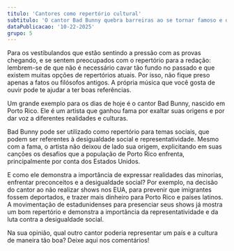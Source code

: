 ```yaml
---
titulo: 'Cantores como repertório cultural'
subtitulo: 'O cantor Bad Bunny quebra barreiras ao se tornar famoso e dar voz às minorias.'
dataPublicacao: '10-22-2025'
grupo: 5
---
```


Para os vestibulandos que estão sentindo a pressão com as provas chegando, e se sentem preocupados com o repertório para a redação: lembrem-se de que não é necessário cavar tão fundo no passado e que existem muitas opções de repertórios atuais. Por isso, não fique preso apenas a fatos ou filósofos antigos. A própria música que você gosta de ouvir pode te ajudar a ter boas referências. 

Um grande exemplo para os dias de hoje é o cantor Bad Bunny, nascido em Porto Rico. Ele é um artista que ganhou fama por exaltar suas origens e por dar voz a diferentes realidades e culturas.

Bad Bunny pode ser utilizado como repertório para temas sociais, que podem ser referentes à desigualdade social e representatividade. Mesmo com a fama, o artista não deixou de lado sua origem, explicitando em suas canções os desafios que a população de Porto Rico enfrenta, principalmente por conta dos Estados Unidos.

E como ele demonstra a importância de expressar realidades das minorias, enfrentar preconceitos e a desigualdade social? Por exemplo, na decisão do cantor ao não realizar shows nos EUA, para prevenir que imigrantes fossem deportados, e trazer mais dinheiro para Porto Rico e países latinos. A movimentação de estadunidenses para presenciar seus shows já mostra um bom repertório e demonstra a importância da representatividade e da luta contra a desigualdade social. 

Na sua opinião, qual outro cantor poderia representar um país e a cultura de maneira tão boa? Deixe aqui nos comentários!

